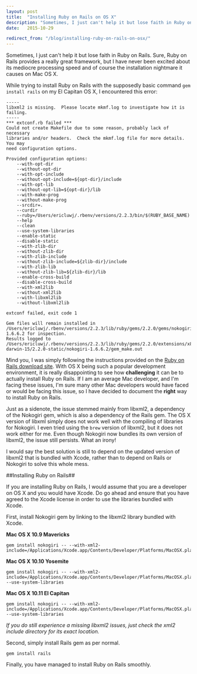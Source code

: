 ```yaml
---
layout: post
title:  "Installing Ruby on Rails on OS X"
description: "Sometimes, I just can't help it but lose faith in Ruby on Rails. Sure, Ruby on Rails provides a really great framework, but I have never been excited about its mediocre processing speed and of course the installation nightmare it causes on Mac OS X."
date:   2015-10-29

redirect_from: "/blog/installing-ruby-on-rails-on-osx/"
---
```


<p class="intro"><span class="dropcap">S</span>ometimes, I just can't help it but lose faith in Ruby on Rails. Sure, Ruby on Rails provides a really great framework, but I have never been excited about its mediocre processing speed and of course the installation nightmare it causes on Mac OS X.</p>

While trying to install Ruby on Rails with the supposedly basic command `gem install rails` on my El Capitan OS X, I encountered this error:

	-----
	libxml2 is missing.  Please locate mkmf.log to investigate how it is failing.
	-----
	*** extconf.rb failed ***
	Could not create Makefile due to some reason, probably lack of necessary
	libraries and/or headers.  Check the mkmf.log file for more details.  You may
	need configuration options.

	Provided configuration options:
		--with-opt-dir
		--without-opt-dir
		--with-opt-include
		--without-opt-include=${opt-dir}/include
		--with-opt-lib
		--without-opt-lib=${opt-dir}/lib
		--with-make-prog
		--without-make-prog
		--srcdir=.
		--curdir
		--ruby=/Users/ericluwj/.rbenv/versions/2.2.3/bin/$(RUBY_BASE_NAME)
		--help
		--clean
		--use-system-libraries
		--enable-static
		--disable-static
		--with-zlib-dir
		--without-zlib-dir
		--with-zlib-include
		--without-zlib-include=${zlib-dir}/include
		--with-zlib-lib
		--without-zlib-lib=${zlib-dir}/lib
		--enable-cross-build
		--disable-cross-build
		--with-xml2lib
		--without-xml2lib
		--with-libxml2lib
		--without-libxml2lib

	extconf failed, exit code 1

	Gem files will remain installed in /Users/ericluwj/.rbenv/versions/2.2.3/lib/ruby/gems/2.2.0/gems/nokogiri-1.6.6.2 for inspection.
	Results logged to /Users/ericluwj/.rbenv/versions/2.2.3/lib/ruby/gems/2.2.0/extensions/x86_64-darwin-15/2.2.0-static/nokogiri-1.6.6.2/gem_make.out

Mind you, I was simply following the instructions provided on the [Ruby on Rails download site](http://rubyonrails.org/download/). With OS X being such a popular development environment, it is really disappointing to see how **challenging** it can be to actually install Ruby on Rails. If I am an average Mac developer, and I'm facing these issues, I'm sure many other Mac developers would have faced or would be facing this issue, so I have decided to document the **right** way to install Ruby on Rails.

Just as a sidenote, the issue stemmed mainly from libxml2, a dependency of the Nokogiri gem, which is also a dependency of the Rails gem. The OS X version of libxml simply does not work well with the compiling of libraries for Nokogiri. I even tried using the `brew` version of libxml2, but it does not work either for me. Even though Nokogiri now bundles its own version of libxml2, the issue still persists. What an irony!

I would say the best solution is still to depend on the updated version of libxml2 that is bundled with Xcode, rather than to depend on Rails or Nokogiri to solve this whole mess.

##Installing Ruby on Rails##

If you are installing Ruby on Rails, I would assume that you are a developer on OS X and you would have Xcode. Do go ahead and ensure that you have agreed to the Xcode license in order to use the libraries bundled with Xcode.

First, install Nokogiri gem by linking to the libxml2 library bundled with Xcode.

**Mac OS X 10.9 Mavericks**

	gem install nokogiri -- --with-xml2-include=/Applications/Xcode.app/Contents/Developer/Platforms/MacOSX.platform/Developer/SDKs/MacOSX10.9.sdk/usr/include/libxml2

**Mac OS X 10.10 Yosemite**

	gem install nokogiri -- --with-xml2-include=/Applications/Xcode.app/Contents/Developer/Platforms/MacOSX.platform/Developer/SDKs/MacOSX10.10.sdk/usr/include/libxml2 --use-system-libraries

**Mac OS X 10.11 El Capitan**

	gem install nokogiri -- --with-xml2-include=/Applications/Xcode.app/Contents/Developer/Platforms/MacOSX.platform/Developer/SDKs/MacOSX10.11.sdk/usr/include/libxml2 --use-system-libraries

*If you do still experience a missing libxml2 issues, just check the xml2 include directory for its exact location.*

Second, simply install Rails gem as per normal.

	gem install rails

Finally, you have managed to install Ruby on Rails smoothly.